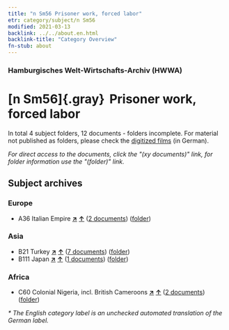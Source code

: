 ```yaml
---
title: "n Sm56 Prisoner work, forced labor"
etr: category/subject/n Sm56
modified: 2021-03-13
backlink: ../../about.en.html
backlink-title: "Category Overview"
fn-stub: about
---
```


### Hamburgisches Welt-Wirtschafts-Archiv (HWWA)
# [n Sm56]{.gray}&#8201; Prisoner work, forced labor&#160; 





In total 4 subject folders, 12 documents - folders incomplete.
For material not published as folders, please check the [digitized films](/film/h1_sh) (in German).

_For direct access to the documents, click the "(xy documents)" link, for folder information use the "(folder)" link._

## Subject archives



### Europe

- A36 Italian Empire [**&nearr;**](../../../geo/i/141012/about.en.html "Italian Empire (all folders)") [**&uarr;**](../../../geo/about.en.html#A36 "Country category system") (<a href="https://pm20.zbw.eu/dfgview/sh/141012,145860" title="about: Italian Empire : Prisoner work, forced labor" target="_blank">2 documents</a>) ([folder](http://purl.org/pressemappe20/folder/sh/141012,145860))

### Asia

- B21 Turkey [**&nearr;**](../../../geo/i/141111/about.en.html "Turkey (all folders)") [**&uarr;**](../../../geo/about.en.html#B21 "Country category system") (<a href="https://pm20.zbw.eu/dfgview/sh/141111,145860" title="about: Turkey : Prisoner work, forced labor" target="_blank">7 documents</a>) ([folder](http://purl.org/pressemappe20/folder/sh/141111,145860))
- B111 Japan [**&nearr;**](../../../geo/i/141272/about.en.html "Japan (all folders)") [**&uarr;**](../../../geo/about.en.html#B111 "Country category system") (<a href="https://pm20.zbw.eu/dfgview/sh/141272,145860" title="about: Japan : Prisoner work, forced labor" target="_blank">1 documents</a>) ([folder](http://purl.org/pressemappe20/folder/sh/141272,145860))

### Africa

- C60 Colonial Nigeria, incl. British Cameroons [**&nearr;**](../../../geo/i/141409/about.en.html "Colonial Nigeria, incl. British Cameroons (all folders)") [**&uarr;**](../../../geo/about.en.html#C60 "Country category system") (<a href="https://pm20.zbw.eu/dfgview/sh/141409,145860" title="about: Colonial Nigeria, incl. British Cameroons : Prisoner work, forced labor" target="_blank">2 documents</a>) ([folder](http://purl.org/pressemappe20/folder/sh/141409,145860))


_* The English category label is an unchecked automated translation of the German label._

